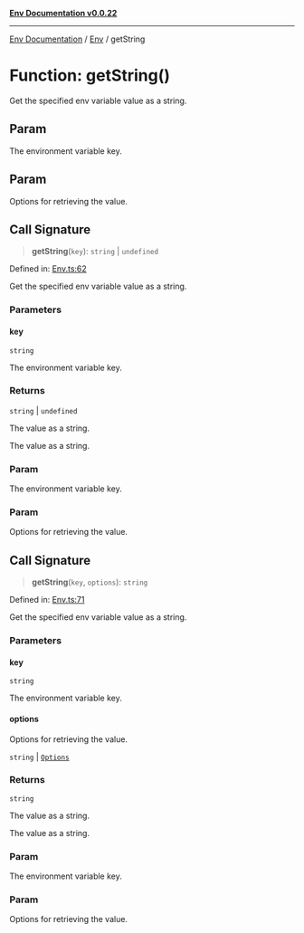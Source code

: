 [**Env Documentation v0.0.22**](../../README.md)

***

[Env Documentation](../../modules.md) / [Env](../README.md) / getString

# Function: getString()

Get the specified env variable value as a string.

## Param

The environment variable key.

## Param

Options for retrieving the value.

## Call Signature

> **getString**(`key`): `string` \| `undefined`

Defined in: [Env.ts:62](https://github.com/stonemjs/env/blob/03a15d504630d9dcaa3aa5276370578245d77a29/src/Env.ts#L62)

Get the specified env variable value as a string.

### Parameters

#### key

`string`

The environment variable key.

### Returns

`string` \| `undefined`

The value as a string.

The value as a string.

### Param

The environment variable key.

### Param

Options for retrieving the value.

## Call Signature

> **getString**(`key`, `options`): `string`

Defined in: [Env.ts:71](https://github.com/stonemjs/env/blob/03a15d504630d9dcaa3aa5276370578245d77a29/src/Env.ts#L71)

Get the specified env variable value as a string.

### Parameters

#### key

`string`

The environment variable key.

#### options

Options for retrieving the value.

`string` | [`Options`](../../declarations/interfaces/Options.md)

### Returns

`string`

The value as a string.

The value as a string.

### Param

The environment variable key.

### Param

Options for retrieving the value.
